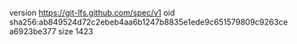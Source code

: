 version https://git-lfs.github.com/spec/v1
oid sha256:ab849524d72c2ebeb4aa6b1247b8835e1ede9c651579809c9263cea6923be377
size 1423

